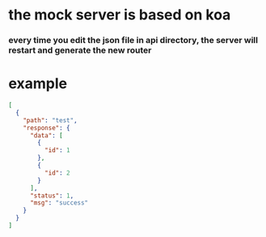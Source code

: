 # the mock server is based on koa
### every time you edit the json file in api directory, the server will restart and generate the new router
# example
```json
[
  {
    "path": "test",
    "response": {
      "data": [
        {
          "id": 1
        },
        {
          "id": 2
        }
      ],
      "status": 1,
      "msg": "success"
    }
  }
]
```